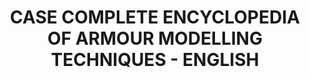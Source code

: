 ---
title: "CASE COMPLETE ENCYCLOPEDIA OF ARMOUR MODELLING TECHNIQUES - ENGLISH"
price: "TBA"
desc: "Opis nije dostupan"
img_path: "/assets/img/A.MIG-6149E.jpg"
brand: AMMO
available: true
cat: "books"
subcat: "SOLUTION BOOKS - MULTILINGUAL"
subsubcat: "SS"
---